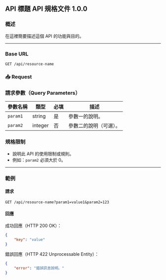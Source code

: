 ## API 標題 API 規格文件 1.0.0

### 概述

在這裡簡要描述這個 API 的功能與目的。

---

### Base URL

```
GET /api/resource-name
```

### 📥 Request

### 請求參數（Query Parameters）

| 參數名稱     | 類型      | 必填 | 描述          |
|----------|---------|----|-------------|
| `param1` | string  | 是  | 參數一的說明。     |
| `param2` | integer | 否  | 參數二的說明（可選）。 |

### 規格限制

- 說明此 API 的使用限制或規則。
- 例如：`param2` 必須大於 0。

---

### 範例

#### 請求

```http
GET /api/resource-name?param1=value1&param2=123
```

#### 回應

成功回應（HTTP 200 OK）：

```json
{
    "key": "value"
}
```

錯誤回應（HTTP 422 Unprocessable Entity）：

```json
{
    "error": "錯誤訊息說明。"
}
```
